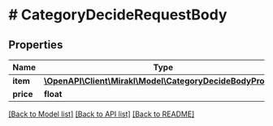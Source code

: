 # # CategoryDecideRequestBody

## Properties

Name | Type | Description | Notes
------------ | ------------- | ------------- | -------------
**item** | [**\OpenAPI\Client\Mirakl\Model\CategoryDecideBodyProduct**](CategoryDecideBodyProduct.md) |  |
**price** | **float** |  |

[[Back to Model list]](../../README.md#models) [[Back to API list]](../../README.md#endpoints) [[Back to README]](../../README.md)
